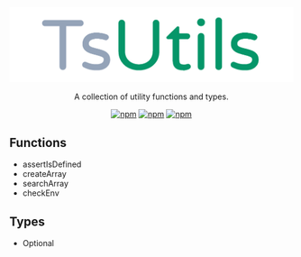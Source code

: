 <p align="center">
  <a href="https://github.com/mpiorowski/utils/#readme" target="_blank">
    <img src="./logo.png" alt="Utils">
  </a>
</p>

<p align="center">
  A collection of utility functions and types.
</p>

<div align="center">

[![npm](https://img.shields.io/github/license/mpiorowski/utils)](https://github.com/mpiorowski/utils/blob/main/LICENSE)
[![npm](https://img.shields.io/npm/v/@mpiorowski/utils)](https://www.npmjs.com/package/@mpiorowski/utils)
[![npm](https://img.shields.io/bundlephobia/min/@mpiorowski/utils)](https://www.npmjs.com/package/@mpiorowski/utils)

</div>

## Functions

- assertIsDefined
- createArray
- searchArray
- checkEnv

## Types

- Optional
